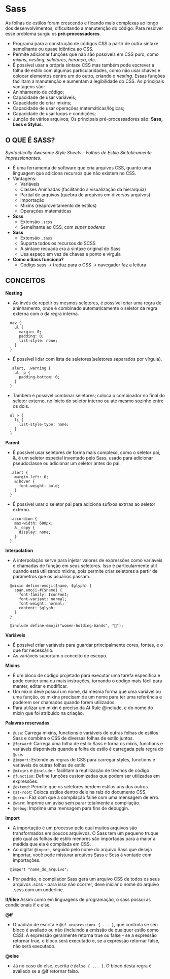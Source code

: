# **Sass**

As folhas de estilos foram crescendo e ficando mais complexas ao longo dos desenvolvimentos, dificultando a manutenção do código. Para resolver esse problema surgiu os **pré-processadores**.
* Programa para a construção de códigos CSS a partir de outra sintaxe semelhante ou quase idêntica ao CSS. 
* Permite adicionar funções que não são possíveis em CSS puro, como *mixins*, *nesting*, *seletores*, *herança*, etc.
* É possível usar a própria sintaxe CSS mas também pode escrever a folha de estilo com algumas particularidades, como não usar chaves e colocar elementos dentro um do outro, criando o *nesting*. Essas funções facilitam a manutenção e aumentam a legibilidade do CSS. 
As principais vantagens são:
* Aninhamento de código;
* Capacidade de usar variáveis;
* Capacidade de criar mixins;
* Capacidade de usar operações matemáticas/lógicas;
* Capacidade de usar loops e condições;
* Junção de vários arquivos;
Os principais pré-processadores são: **Sass, Less e Stylus**.

## **O QUE É SASS?**
*Syntactically Awesome Style Sheets* - *Folhas de Estilo Sintaticamente Impressionantes*.
* É uma ferramenta de software que cria arquivos CSS, quanto uma linguagem que adiciona recursos que não existem no CSS. 
* Vantagens:
  * Variáveis
  * Classes Aninhadas (facilitando a visualização da hierarquia)
  * Partial de arquivos (quebra de arquivos em diversos arquivos)
  * Importação
  * Mixins (reaproveitamento de estilos)
  * Operações matemáticas
* **Scss**
  * Extensão ```.scss```
  * Semelhante ao CSS, com *super poderes*
* **Sass**
  * Extensão ```.sass```
  * Suporta todos os recursos do SCSS
  * A sintaxe recuada era a sintaxe original do Sass
  * Usa espaço em vez de chaves e ponto e vírgula
* **Como o Sass funciona?**
  * Código sass -> traduz para o CSS -> navegador faz a leitura

## **CONCEITOS**

**Nesting**
* Ao invés de repetir os mesmos seletores, é possível criar uma regra de aninhamento, onde é combinado automaticamente o seletor da regra externa com o da regra interna.
```
  nav {
    ul {
      margin: 0;
      padding: 0;
      list-style: none;
    }
  }
```
* É possível lidar com lista de seletores(seletores separados por vírgula).
```
  .alert, .warning {
    ul, p {
      padding-bottom: 0;
    }
  }
```
* Também é possível combinar seletores; coloca o combinador no final do seletor externo, no ínicio do seletor interno ou até mesmo sozinho entre os dois.
```
  ul > {
    li {
      list-style-type: none;
    }
  }
```

**Parent**
* É possível usar seletores de forma mais complexo, como o seletor pai, &, é um seletor especial inventado pelo Sass, usado para adicionar pseudoclasse ou adicionar um seletor antes do pai. 
```
  .alert {
    margin-left: 0;
    &:hover {
      font-weight: bold;
    }
  }
```
* É possível usar o seletor pai para adiciona sufixos extrras ao seletor externo. 
```
  .accordion {
    max-width: 600px;
    &__copy {
      display: none;
    }
  }
```

**Interpolation**
* A interpolação serve para injetar valores de expressões como variáveis e chamadas de função em seus seletores. Isso é particularmente útil quando está utilizando mixins, pois permite criar seletores a partir de parâmetros que os usuários passam. 
```
  @mixin define-emoji($name, $glyph) {
    span.emoji-#{$name} {
      font-family: IconFont;
      font-variant: normal;
      font-weight: normal;
      content: $glyph;
    }
  }

  @include define-emoji("women-holding-hands", "👭");
```

**Variáveis**
* É possível criar variáveis para guardar principalmente cores, fontes, e o que for necessário.
* As variáveis suportam o conceito de escopo.

**Mixins**
* É um bloco de código projetado para executar uma tarefa específica e pode conter uma ou mais instruções, tornando o código mais fácil para manter, editar e modificar.
* Um mixin deve possui um nome, da mesma forma que uma variável ou uma função, os mixins precisam de um nome para ter uma referência e poderem ser chamados quando forem utilizados.
* Para utilizar um mixin é preciso da At Rule @include, e do nome do mixin que foi atribuído na criação.

**Palavras reservadas**
* ```@use```: Carrega mixins, functions e variáveis de outras folhas de estilos Sass e combina o CSS de diversas folhas de estilo juntos.
* ```@forward```: Carrega uma folha de estilo Sass e torna os mixis, functions e variáveis disponíveis quando a folha de estilo é carregada pela regra do ```@use```.
* ```@import```: Estende as regras de CSS para carregar styles, functions e variáveis de outras folhas de estilo
* ```@mixins``` e ```@include``` - facilitam a reutilização de trechos de código.
* ```@function```: Define funções customizadas que podem ser utilizadas em expressões.
* ```@extend```: Permite que os seletores herdem estilos uns dos outros.
* ```@at-root```: Coloca estilos dentro dele na raiz do documento CSS.
* ```@error```: Faz com que a compilação falhe com uma mensagem de erro.
* ```@warn```: Imprime um aviso sem parar totalmente a compilação.
* ```@debug```: Imprime uma mensagem para fins de debuggin.

**Import**
* A importação é um processo pelo qual muitos arquivos são transformados em poucos arquivvos. O Sass tem um pequeno truque pelo qual as folhas de estilo menores são importadas para a maior à medida que ela é compilada em CSS. 
* Ao digitar ```@import```, seguido pelo nome do arquivo Sass que deseja importar, você pode misturar arquivos Sass e Scss à vontade com importações. 
```
  @import "nome_do_arquivo";
```
* Por padrão, o compilador Sass gera um arquivo CSS de todos os seus arquivos .scss - para isso não ocorrer, deve iniciar o nome do arquivo .scss com um underline.

**If/Else**
Assim como em linguagens de programação, o sass possui as condicionais if e else

**@if**
* O padrão de escrita é ```@if <expression> { ... }```, que controla se seu bloco é avaliado ou não (incluindo a emissão de qualquer estilo como CSS). A expressão geralmente retorna true ou false - se a expressão retornar true, o bloco será executado e, se a expressão retornar false, não será executado. 

**@else**
* Já no caso do else, escrita é ```@else { ... }```. O bloco desta regra é avaliado se a @if retornar falso. 

